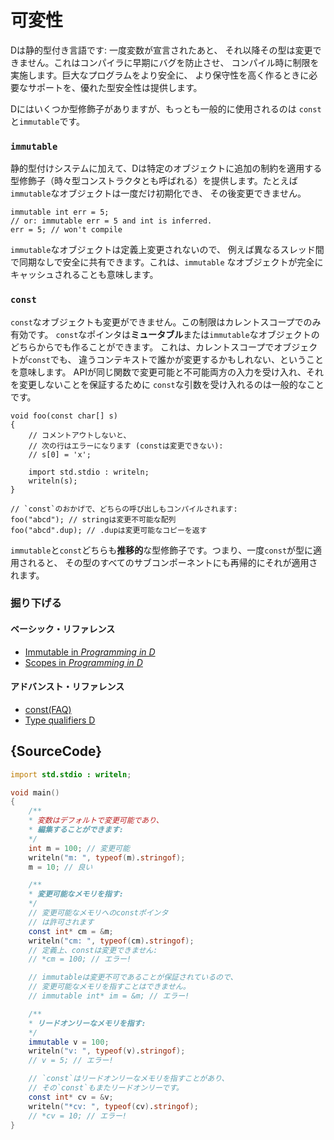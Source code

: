 # 可変性

Dは静的型付き言語です: 一度変数が宣言されたあと、
それ以降その型は変更できません。これはコンパイラに早期にバグを防止させ、
コンパイル時に制限を実施します。巨大なプログラムをより安全に、
より保守性を高く作るときに必要なサポートを、優れた型安全性は提供します。

Dにはいくつか型修飾子がありますが、もっとも一般的に使用されるのは
`const`と`immutable`です。

### `immutable`

静的型付けシステムに加えて、Dは特定のオブジェクトに追加の制約を適用する
型修飾子（時々型コンストラクタとも呼ばれる）を提供します。たとえば
`immutable`なオブジェクトは一度だけ初期化でき、
その後変更できません。

    immutable int err = 5;
    // or: immutable err = 5 and int is inferred.
    err = 5; // won't compile

`immutable`なオブジェクトは定義上変更されないので、
例えば異なるスレッド間で同期なしで安全に共有できます。これは、`immutable`
なオブジェクトが完全にキャッシュされることも意味します。

### `const`

`const`なオブジェクトも変更ができません。この制限はカレントスコープでのみ有効です。
`const`なポインタは**ミュータブル**または`immutable`なオブジェクトのどちらからでも作ることができます。
これは、カレントスコープでオブジェクトが`const`でも、
違うコンテキストで誰かが変更するかもしれない、ということを意味します。
APIが同じ関数で変更可能と不可能両方の入力を受け入れ、それを変更しないことを保証するために
`const`な引数を受け入れるのは一般的なことです。

    void foo(const char[] s)
    {
        // コメントアウトしないと、
        // 次の行はエラーになります (constは変更できない):
        // s[0] = 'x';

        import std.stdio : writeln;
        writeln(s);
    }

    // `const`のおかげで、どちらの呼び出しもコンパイルされます:
    foo("abcd"); // stringは変更不可能な配列
    foo("abcd".dup); // .dupは変更可能なコピーを返す

`immutable`と`const`どちらも**推移的**な型修飾子です。つまり、一度`const`が型に適用されると、
その型のすべてのサブコンポーネントにも再帰的にそれが適用されます。

### 掘り下げる

#### ベーシック・リファレンス

- [Immutable in _Programming in D_](http://ddili.org/ders/d.en/const_and_immutable.html)
- [Scopes in _Programming in D_](http://ddili.org/ders/d.en/name_space.html)

#### アドバンスト・リファレンス

- [const(FAQ)](https://dlang.org/const-faq.html)
- [Type qualifiers D](https://dlang.org/spec/const3.html)

## {SourceCode}

```d
import std.stdio : writeln;

void main()
{
    /**
    * 変数はデフォルトで変更可能であり、
    * 編集することができます:
    */
    int m = 100; // 変更可能
    writeln("m: ", typeof(m).stringof);
    m = 10; // 良い

    /**
    * 変更可能なメモリを指す:
    */
    // 変更可能なメモリへのconstポインタ
    // は許可されます
    const int* cm = &m;
    writeln("cm: ", typeof(cm).stringof);
    // 定義上、constは変更できません:
    // *cm = 100; // エラー!

    // immutableは変更不可であることが保証されているので、
    // 変更可能なメモリを指すことはできません。
    // immutable int* im = &m; // エラー!

    /**
    * リードオンリーなメモリを指す:
    */
    immutable v = 100;
    writeln("v: ", typeof(v).stringof);
    // v = 5; // エラー!

    // `const`はリードオンリーなメモリを指すことがあり、
    // その`const`もまたリードオンリーです。
    const int* cv = &v;
    writeln("*cv: ", typeof(cv).stringof);
    // *cv = 10; // エラー!
}
```
